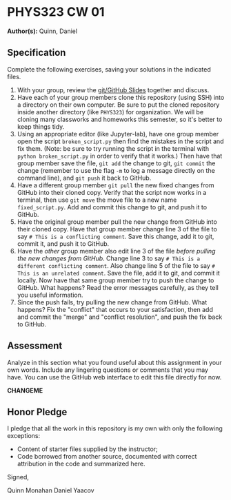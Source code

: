 # PHYS323 CW 01

**Author(s):** 
Quinn, Daniel

## Specification

Complete the following exercises, saving your solutions in the indicated files. 

1. With your group, review the [git/GitHub Slides](https://slides.com/profdressel/git-overview) together and discuss.
1. Have each of your group members clone this repository (using SSH) into a directory on their own computer. Be sure to put the cloned repository inside another directory (like `PHYS323`) for organization. We will be cloning many classworks and homeworks this semester, so it's better to keep things tidy.
1. Using an appropriate editor (like Jupyter-lab), have one group member open the script `broken_script.py` then find the mistakes in the script and fix them. (Note: be sure to try running the script in the terminal with `python broken_script.py` in order to verify that it works.) Then have that group member save the file, `git add` the change to git, `git commit` the change (remember to use the flag `-m` to log a message directly on the command line), and `git push` it back to GitHub.
1. Have a different group member `git pull` the new fixed changes from GitHub into their cloned copy. Verify that the script now works in a terminal, then use `git move` the move file to a new name `fixed_script.py`. Add and commit this change to git, and push it to GitHub.
1. Have the original group member pull the new change from GitHub into their cloned copy. Have that group member change line 3 of the file to say `# This is a conflicting comment`. Save this change, add it to git, commit it, and push it to GitHub.
1. Have the _other_ group member also edit line 3 of the file _before pulling the new changes from GitHub_. Change line 3 to say `# This is a different conflicting comment`. Also change line 5 of the file to say `# This is an unrelated comment`. Save the file, add it to git, and commit it locally. Now have that same group member try to push the change to GitHub. What happens? Read the error messages carefully, as they tell you useful information.
1. Since the push fails, try pulling the new change from GitHub. What happens? Fix the "conflict" that occurs to your satisfaction, then add and commit the "merge" and "conflict resolution", and push the fix back to GitHub.

## Assessment

Analyze in this section what you found useful about this assignment in your own words. Include any lingering questions or comments that you may have. You can use the GitHub web interface to edit this file directly for now.

**CHANGEME**

## Honor Pledge

I pledge that all the work in this repository is my own with only the following exceptions:

* Content of starter files supplied by the instructor;
* Code borrowed from another source, documented with correct attribution in the code and summarized here.

Signed,

Quinn Monahan
Daniel Yaacov
